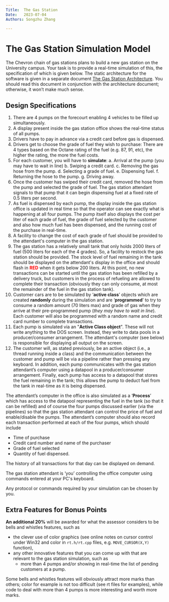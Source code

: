 ```yaml
---
Title:  The Gas Station
Date:   2023-07-04
Authors: Songzhu Zhang

---
```


# The Gas Station Simulation Model
The Chevron chain of gas stations plans to build a new gas station on the University campus. Your task is to provide a real-time simulation of this, the specification of which is given below. The static architecture for the software is given in a separate document [The Gas Station Architecture](The_Gas_Station_Architecture.pdf). You should read this document in conjunction with the architecture document; otherwise, it won’t make much sense.

## Design Specifications
1.  There are 4 pumps on the forecourt enabling 4 vehicles to be filled up simultaneously.
2.  A display present inside the gas station office shows the real-time status of all pumps.
3.  Drivers have to pay in advance via a credit card before gas is dispensed.
4.  Drivers get to choose the grade of fuel they wish to purchase: There are 4 types based on the Octane rating of the fuel (e.g. 87, 91, etc), the higher the rating, the more the fuel costs.
5.  For each customer, you will have to **simulate**:
	a. Arrival at the pump (you may have to wait in line)
	b. Swiping a credit card.
	c. Removing the gas hose from the pump.
	d. Selecting a grade of fuel.
	e. Dispensing fuel.
	f. Returning the hose to the pump.
	g. Driving away.
6.  Once the customer has swiped their credit card, removed the hose from the pump and selected the grade of fuel. The gas station attendant signals to that pump that it can begin dispensing fuel at a fixed rate of 0.5 liters per second.
7.  As fuel is dispensed by each pump, the display inside the gas station office is updated in real time so that the operator can see exactly what is happening at all four pumps. The pump itself also displays the cost per liter of each grade of fuel, the grade of fuel selected by the customer and also how much fuel has been dispensed, and the running cost of the purchase in real-time.
8.  A facility to change the cost of each grade of fuel should be provided to the attendant's computer in the gas station.
9.  The gas station has a relatively small tank that only holds 2000 liters of fuel (500 liters for each of the 4 grades). So, a facility to restock the gas station should be provided. The stock level of fuel remaining in the tank should be displayed on the attendant's display in the office and should flash in <span  style="color: red;">**RED**</span> when it gets below 200 liters. At this point, no new transactions can be started until the gas station has been refilled by a delivery truck, but customers in the process of refueling are allowed to complete their transaction (obviously they can only consume, at most the remainder of the fuel in the gas station tank).
10.  Customer cars are to be simulated by ‘**active class**’ objects which are created **randomly** during the simulation and are ‘**programmed**’ to try to consume a random amount (70 liters max) and grade of gas when they arrive at their pre-programmed pump (_they may have to wait in line_). Each customer will also be programmed with a random name and credit card number to complete transactions.
11.  Each pump is simulated via an "**Active Class object**". These will not write anything to the DOS screen. Instead, they write to data pools in a producer/consumer arrangement. The attendant's computer (see below) is responsible for displaying all output on the screen.  
12.  The customer will, as stated previously, be an active object (i.e., a thread running inside a class) and the communication between the customer and pump will be via a pipeline rather than pressing any keyboard. In addition, each pump communicates with the gas station attendant’s computer using a datapool in a producer/consumer arrangement. Finally, each pump has access to a datapool that stores the fuel remaining in the tank; this allows the pump to deduct fuel from the tank in real-time as it is being dispensed.

The attendant’s computer in the office is also simulated as a ‘**Process**’ which has access to the datapool representing the fuel in the tank (so that it can be refilled) and of course the four pumps discussed earlier (via the pipelines) so that the gas station attendant can control the price of fuel and enable/disable the pumps. The attendant’s computer should also record each transaction performed at each of the four pumps, which should include

* Time of purchase
* Credit card number and name of the purchaser
* Grade of fuel selected
* Quantity of fuel dispensed.

The history of all transactions for that day can be displayed on demand.

The gas station attendant is ‘you’ controlling the office computer using commands entered at your PC's keyboard.

Any protocol or commands required by your simulation can be chosen by you.

## Extra Features for Bonus Points
**An additional 20%** will be awarded for what the assessor considers to be bells and whistles features, such as
* the clever use of color graphics (see online notes on cursor control under Win32 and color in `rt.h/rt.cpp` files, e.g. `MOVE_CURSOR(X,Y)` function),
* any other innovative features that you can come up with that are relevant to the gas station simulation, such as
	* more than 4 pumps and/or showing in real-time the list of pending customers at a pump.

Some bells and whistles features will obviously attract more marks than others; color for example is not too difficult (see rt files for examples), while code to deal with more than 4 pumps is more interesting and worth more marks.
